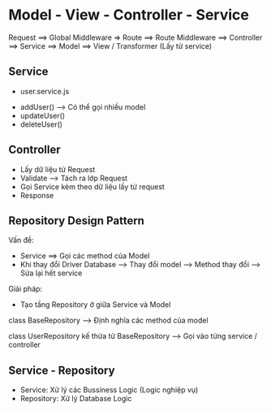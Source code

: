 # Model - View - Controller - Service

Request ==> Global Middleware => Route ==> Route Middleware ==> Controller
==> Service ==> Model
==> View / Transformer (Lấy từ service)

## Service

- user.service.js

* addUser() --> Có thể gọi nhiều model
* updateUser()
* deleteUser()

## Controller

- Lấy dữ liệu từ Request
- Validate --> Tách ra lớp Request
- Gọi Service kèm theo dữ liệu lấy từ request
- Response

## Repository Design Pattern

Vấn đề:

- Service ==> Gọi các method của Model
- Khi thay đổi Driver Database --> Thay đổi model --> Method thay đổi --> Sửa lại hết service

Giải pháp:

- Tạo tầng Repository ở giữa Service và Model

class BaseRepository --> Định nghĩa các method của model

class UserRepository kế thừa từ BaseRepository --> Gọi vào từng service / controller

## Service - Repository

- Service: Xử lý các Bussiness Logic (Logic nghiệp vụ)
- Repository: Xử lý Database Logic
